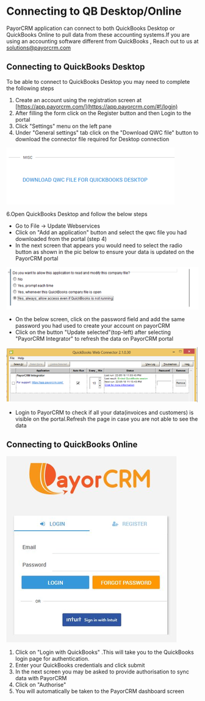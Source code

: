 # Connecting to QB Desktop/Online

PayorCRM application can connect to both QuickBooks Desktop or QuickBooks Online to pull data from these accounting systems.If you are using an accounting software different from QuickBooks , Reach out to us at solutions@payorcrm.com

## Connecting to QuickBooks Desktop

To be able to connect to QuickBooks Desktop you may need to complete the following steps

1. Create an account using the registration screen at [https://app.payorcrm.com/](https://app.payorcrm.com/#!/login)
2. After filling the form click on the Register button and then Login to the portal
3. Click "Settings" menu on the left pane
4. Under "General settings" tab click on the "Download QWC file" button to download the connector file required for Desktop connection

![](.gitbook/assets/qwc-file.png)

6.Open QuickBooks Desktop and follow the below steps

* Go to File -&gt; Update Webservices
* Click on "Add an application" button and select the qwc file you had downloaded from the portal \(step 4\)
* In the next screen that appears you would need to select the radio button as shown in the pic below to ensure your data is updated on the PayorCRM portal

![](.gitbook/assets/qwc-sync-confirmation-popup.png)

* On the below screen, click on the password field and add the same password you had used to create your account on payorCRM
* Click on the button "Update selected"\(top-left\) after selecting "PayorCRM Integrator" to refresh the data on PayorCRM portal

![](.gitbook/assets/update-qwc-sync.png)

* Login to PayorCRM  to check if all your data\(invoices and customers\) is visible on the portal.Refresh the page in case you are not able to see the data

## Connecting to QuickBooks Online

![](.gitbook/assets/pcm-login.JPG)

1. Click on "Login with QuickBooks" .This will take you to the QuickBooks login page for authentication.
2. Enter your QuickBooks credentials and click submit
3. In the next screen you may be asked to provide authorisation to sync data with PayorCRM
4. Click on "Authorise"
5. You will automatically be taken to the PayorCRM dashboard screen



